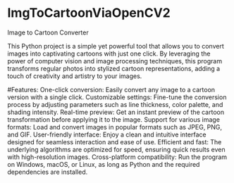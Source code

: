 # ImgToCartoonViaOpenCV2
Image to Cartoon Converter


This Python project is a simple yet powerful tool that allows you to convert images into captivating cartoons with just one click. By leveraging the power of computer vision and image processing techniques, this program transforms regular photos into stylized cartoon representations, adding a touch of creativity and artistry to your images.


#Features:
One-click conversion: Easily convert any image to a cartoon version with a single click.
Customizable settings: Fine-tune the conversion process by adjusting parameters such as line thickness, color palette, and shading intensity.
Real-time preview: Get an instant preview of the cartoon transformation before applying it to the image.
Support for various image formats: Load and convert images in popular formats such as JPEG, PNG, and GIF.
User-friendly interface: Enjoy a clean and intuitive interface designed for seamless interaction and ease of use.
Efficient and fast: The underlying algorithms are optimized for speed, ensuring quick results even with high-resolution images.
Cross-platform compatibility: Run the program on Windows, macOS, or Linux, as long as Python and the required dependencies are installed.
